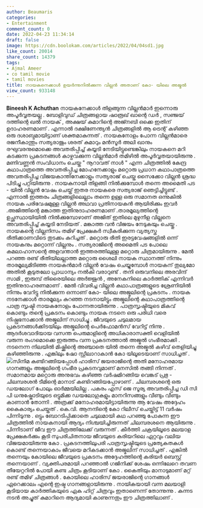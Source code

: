 ```yaml
---
author: Beaumaris
categories:
- Entertainment
comment_count: 0
date: 2022-04-23 11:34:14
draft: false
image: https://cdn.boolokam.com/articles/2022/04/04sd1.jpg
like_count: 20014
share_count: 14379
tags:
- Ajmal Ameer
- co tamil movie
- tamil movies
title: നായകനെക്കാൾ ഉയർന്നുനിൽക്കുന്ന വില്ലൻ അതാണ് കോ- യിലെ അജ്മൽ
view_count: 933148
---
```


**Bineesh K Achuthan** നായകനേക്കാൾ തിളങ്ങുന്ന വില്ലൻമാർ ഇന്നൊരു അപൂർവ്വതയല്ല . ബോളിവുഡ് ചിത്രങ്ങളായ ഷാരൂഖ് ഖാന്റെ ഡർ , സഞ്ജയ് ദത്തിന്റെ ഖൽ നായക് , അക്ഷയ് കുമാറിന്റെ അജ്നബി ഒക്കെ ഇതിന് ഉദാഹരണമാണ് . എന്നാൽ ദക്ഷിണേന്ത്യൻ ചിത്രങ്ങളിൽ ആ ട്രെന്റ് കഴിഞ്ഞ ഒരു ദശാബ്ദമായിട്ടാണ് ശക്തമാകുന്നത് . നായകനോളം പോന്ന വില്ലൻമാരെ രജനീകാന്തും സത്യരാജും ശരത് കുമാറും മൻസൂർ അലി ഖാനും രഘുവരനുമൊക്കെ അവതരിപ്പിച്ച് കയ്യടി നേടിയിട്ടുണ്ടെങ്കിലും നായകനെ മറി കടക്കുന്ന പ്രകടനങ്ങൾ കാഴ്ചവക്കുന്ന വില്ലൻമാർ തമിഴിൽ അപൂർവ്വതയായിരുന്നു . മണിവണ്ണൻ സംവിധാനം ചെയ്ത " നൂറാവത് നാൾ " എന്ന ചിത്രത്തിൽ കേന്ദ്ര കഥാപാത്രത്തെ അവതരിപ്പിച്ച മോഹനേക്കാളും മറ്റൊരു പ്രധാന കഥാപാത്രത്തെ അവതരിപ്പിച്ച വിജയകാന്തിനേക്കാളും സത്യരാജ് ചെയ്ത സൈക്കോ വില്ലൻ ശ്രദ്ധ പിടിച്ചു പറ്റിയിരുന്നു . നായകനായി തിളങ്ങി നിൽക്കുമ്പോൾ തന്നെ അമൈതി പട - യിൽ വില്ലൻ വേഷം ചെയ്ത് ഇതര നായകരെ സത്യരാജ് ഞെട്ടിച്ചിട്ടുണ്ട് . എന്നാൽ ഇത്തരം ചിത്രങ്ങളിലെല്ലാം തന്നെ ഉള്ള ഒരു സമാനത ഒന്നുകിൽ നായക പരിവേഷമുള്ള വില്ലൻ അഥവാ പ്രതിനായകൻ ആയിരിക്കും ഇവർ .അജിത്തിന്റെ മങ്കാത്ത ഇതിനുദാഹരണമാണ് .താരമൂല്യത്തിന്റെ ഉച്ഛസ്ഥായിയിൽ നിൽക്കുമ്പോഴാണ് അജിത് ഇതിലെ മുഴുനീള വില്ലനെ അവതരിപ്പിച്ച് കയ്യടി നേടിയത് . മങ്കാത്ത വൻ വിജയം നേടുകയും ചെയ്തു . നായകന്റെ വില്ലനിസം തമിഴ് പ്രേക്ഷകർ സ്വീകരിക്കുന്ന വ്യത്യസ്ത രീതിക്കാണവിടെ തുടക്കം കുറിച്ചത് . മറ്റൊരു രീതി ഇരട്ടവേഷങ്ങളിൽ ഒന്ന് നായകനും മറ്റൊന്ന് വില്ലനും . സത്യരാജിന്റെ അമൈതി പട പോലെ കമലാഹാസന്റെ അളവന്താൻ ഇത്തരത്തിലുള്ള മറ്റൊരു ചിത്രമായിരുന്നു . മേൽ പറഞ്ഞ രണ്ട് രീതിയിലല്ലാത്ത മറ്റൊരു ശൈലി നായക സ്ഥാനത്ത് നിന്നും താരമൂല്യമിടിഞ്ഞ നായകൻമാർ വില്ലൻ വേഷം ചെയ്യുമ്പോൾ നായകന് തുല്യമോ അതിൽ കൂടുതലോ പ്രാധാന്യം നൽകി വരാറുണ്ട് . തനി ഒരുവനിലെ അരവിന്ദ് സാമി , ഇരുമ്പ് തിരൈയിലെ അർജ്ജുൻ , അനേകനിലെ കാർത്തിക് എന്നിവർ ഇതിനുദാഹരണമാണ് . മേൽ വിവരിച്ച വില്ലൻ കഥാപാത്രങ്ങളുടെ ശ്രേണിയിൽ നിന്നും വേറിട്ടു നിൽക്കുന്ന ഒന്നാണ് കോ- യിലെ അജ്മലിന്റെ പ്രകടനം . നായക നടനേക്കാൾ താരമൂല്യം കുറഞ്ഞ നടനായിട്ടും അജ്മലിന്റെ കഥാപാത്രത്തിന്റെ പാത്ര സൃഷ്ടി നായകനോളം പോന്നതായിരുന്നു . പാത്രസൃഷ്ടിയുടെ മികവ് കൊണ്ടും തന്റെ പ്രകടനം കൊണ്ടും നായക നടനെ ഒരു പരിധി വരെ നിഷ്പ്രഭനാക്കാൻ അജ്മലിന് സാധിച്ചു . ജീവയുടെ ചടുലമായ പ്രകടനങ്ങൾക്കിടയിലും അജ്മലിന്റെ പെർഫോമൻസ് വേറിട്ട് നിന്നു . ആദർശവാദിയായ വസന്ത പെരുമാളിന്റെ അധികാരാസക്തി വെളിയിൽ വരുന്ന രംഗമൊക്കെ ഇരുത്തം വന്ന പ്രകടനത്താൽ അജ്മൽ ഗംഭീരമാക്കി . നടനെന്ന നിലയിൽ മിഷ്ക്കിന്റെ അഞ്ചാതെ യിൽ തന്നെ അജ്മൽ കഴിവ് തെളിയിച്ചു കഴിഞ്ഞിരുന്നു . എങ്കിലും ഷോ സ്റ്റീലാറാകാൻ കോ യിലൂടെയാണ് സാധിച്ചത് . ![](https://cdn.boolokam.com/articles/2022/04/04sd1.jpg)സിനിമ കണ്ടിറങ്ങിയപ്പോൾ ഹാരിസ് ജയരാജിന്റെ അതി മനോഹരമായ ഗാനങ്ങളും അജ്മലിന്റെ ഗംഭീര പ്രകടനവുമാണ് മനസിൽ തങ്ങി നിന്നത് . സമാനമായ മറ്റൊരു അനുഭവം കഴിഞ്ഞ വർഷമിറങ്ങിയ വെങ്കട് പ്രഭു - ചിലമ്പരശൻ ടീമിന്റെ മാനാട് കണ്ടിറങ്ങിയപ്പോഴാണ് . ചിലമ്പരശന്റെ ഒരു ഡയലോഗ് പോലും ഓർമ്മയിലില്ല . പകരം എസ് ജെ സൂര്യ അവതരിപ്പിച്ച ഡി സി പി ധനുഷ്കോടിയുടെ ഒട്ടുമിക്ക ഡയലോഗുകളും മാനറിസങ്ങളും വീണ്ടും വീണ്ടും കാണാൻ തോന്നി . അത്രക്ക് മനോഹരമായിട്ടായിരുന്നു ആ വേഷം അദ്ദേഹം കൈകാര്യം ചെയ്തത് . കെ.വി. ആനന്ദിന്റെ കോ റിലീസ് ചെയ്തിട്ട് 11 വർഷം പിന്നിടുന്നു . ഒട്ടും ബോറടിപ്പിക്കാതെ ചടുലമായി കഥ പറഞ്ഞു പോകുന്ന ഈ ചിത്രത്തിൽ നായകനായി ആദ്യം നിശ്ചയിച്ചിരുന്നത് ചിലമ്പരശനെ ആയിരുന്നു . പിന്നീടാണ് ജീവ ഈ ചിത്രത്തിലേക്ക് വരുന്നത് . കീർത്തി ചക്രയിലൂടെ മലയാള പ്രേക്ഷകർക്കും കൂടി സുപരിചിതനായ ജീവയുടെ കരിയറിലെ ഏറ്റവും വലിയ വിജയമായിരുന്നു കോ . പ്രകടനത്തിലുപരി പാത്രസൃഷ്ടിയുടെ പ്രത്യേകതകൾ കൊണ്ട് തന്നെയാകാം ജീവയെ മറികടക്കാൻ അജ്മലിന് സാധിച്ചത് . എങ്കിൽ തന്നെയും കോയിലെ ജീവയുടെ പ്രകടനം അദ്ദേഹത്തിന്റെ കരിയർ ബെസ്റ്റ് തന്നെയാണ് . വ്യക്തിപരമായി പറഞ്ഞാൽ ഗജിനിക്ക് ശേഷം ഒന്നിലേറെ തവണ തീയേറ്ററിൽ പോയി കണ്ട ചിത്രം കൂടിയാണ് കോ . കൈതിയും മാനാടുമാണ് മറ്റ് രണ്ട് തമിഴ് ചിത്രങ്ങൾ . കോയിലെ ഹാരിസ് ജയരാജിന്റെ ഗാനങ്ങൾ ഏറെക്കാലം എന്റെ ഇഷ്ട ഗാനങ്ങളായിരുന്നു . നായികയായി വന്ന മലയാളി കൂടിയായ കാർത്തികയുടെ ഏക ഹിറ്റ് ചിത്രവും ഇതാണെന്ന് തോന്നുന്നു . കന്നട നടൻ അച്ചുത് കുമാറിനെ ആദ്യമായി കാണുന്നതും ഈ ചിത്രത്തിലാണ് .